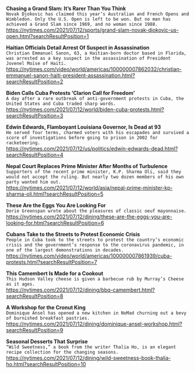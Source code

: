 **Chasing a Grand Slam: It’s Rarer Than You Think**\
`Novak Djokovic has claimed this year’s Australian and French Opens and Wimbledon. Only the U.S. Open is left to be won. But no man has achieved a Grand Slam since 1969, and no woman since 1988.`\
https://nytimes.com/2021/07/12/sports/grand-slam-novak-djokovic-us-open.html?searchResultPosition=1

**Haitian Officials Detail Arrest Of Suspect in Assassination**\
`Christian Emmanuel Sanon, 63, a Haitian-born doctor based in Florida, was arrested as a key suspect in the assassination of President Jovenel Moïse of Haiti.`\
https://nytimes.com/video/world/americas/100000007862032/christian-emmanuel-sanon-haiti-president-assassination.html?searchResultPosition=2

**Biden Calls Cuba Protests ‘Clarion Call for Freedom’**\
`A day after a rare outbreak of anti-government protests in Cuba, the United States and Cuba traded sharp words.`\
https://nytimes.com/2021/07/12/world/biden-cuba-protests.html?searchResultPosition=3

**Edwin Edwards, Flamboyant Louisiana Governor, Is Dead at 93**\
`He served four terms, charmed voters with his escapades and survived a score of investigations before going to prison in 2002 for racketeering.`\
https://nytimes.com/2021/07/12/us/politics/edwin-edwards-dead.html?searchResultPosition=4

**Nepal Court Replaces Prime Minister After Months of Turbulence**\
`Supporters of the recent prime minister, K.P. Sharma Oli, said they would not accept the ruling. But nearly two dozen members of his own party wanted him out.`\
https://nytimes.com/2021/07/12/world/asia/nepal-prime-minister-kp-sharma-oli.html?searchResultPosition=5

**These Are the Eggs You Are Looking For**\
`Dorie Greenspan wrote about the pleasures of classic oeuf mayonnaise.`\
https://nytimes.com/2021/07/12/dining/these-are-the-eggs-you-are-looking-for.html?searchResultPosition=6

**Cubans Take to the Streets to Protest Economic Crisis**\
`People in Cuba took to the streets to protest the country’s economic crisis and the government’s response to the coronavirus pandemic, in one of the largest demonstrations in decades.`\
https://nytimes.com/video/world/americas/100000007861939/cuba-protests.html?searchResultPosition=7

**This Camembert Is Made for a Cookout**\
`This Hudson Valley cheese is given a barbecue rub by Murray’s Cheese as it ages.`\
https://nytimes.com/2021/07/12/dining/bbq-camembert.html?searchResultPosition=8

**A Workshop for the Cronut King**\
`Dominique Ansel has opened a new kitchen in NoMad churning out a bevy of burnished breakfast pastries.`\
https://nytimes.com/2021/07/12/dining/dominique-ansel-workshop.html?searchResultPosition=9

**Seasonal Desserts That Surprise**\
`“Wild Sweetness,” a book from the writer Thalia Ho, is an elegant recipe collection for the changing seasons.`\
https://nytimes.com/2021/07/12/dining/wild-sweetness-book-thalia-ho.html?searchResultPosition=10

